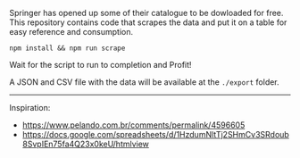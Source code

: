Springer has opened up some of their catalogue to be dowloaded for free. This repository contains code that scrapes the data and put it on a table for easy reference and consumption.

```shell
npm install && npm run scrape
```

Wait for the script to run to completion and Profit!

A JSON and CSV file with the data will be available at the `./export` folder.

---

Inspiration:

- https://www.pelando.com.br/comments/permalink/4596605
- https://docs.google.com/spreadsheets/d/1HzdumNltTj2SHmCv3SRdoub8SvpIEn75fa4Q23x0keU/htmlview
